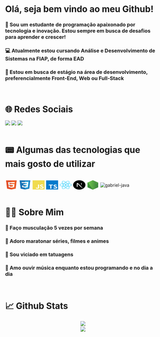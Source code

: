 # Olá, seja bem vindo ao meu Github!

### 🚀 Sou um estudante de programação apaixonado por tecnologia e inovação. Estou sempre em busca de desafios para aprender e crescer!

### 💻 Atualmente estou cursando Análise e Desenvolvimento de Sistemas na FIAP, de forma EAD

### 🎯 Estou em busca de estágio na área de desenvolvimento, preferencialmente Front-End, Web ou Full-Stack

<br/>

# 🌐 Redes Sociais

<div>
  <a href="https://www.linkedin.com/in/gabriel-luiz-17bb32218" target="_blank"><img src="https://img.shields.io/badge/-LinkedIn-%230077B5?style=for-the-badge&logo=linkedin&logoColor=white" target="_blank"></a>
  <a href="https://www.instagram.com/bielsilva2399" target="_blank"><img src="https://img.shields.io/badge/-Instagram-%23E4405F?style=for-the-badge&logo=instagram&logoColor=white" target="_blank"></a>
  <a href = "mailto:silvagab566@gmail.com"><img src="https://img.shields.io/badge/-Gmail-%23333?style=for-the-badge&logo=gmail&logoColor=white" target="_blank"></a>
</div>

<br/>

# 📟 Algumas das tecnologias que mais gosto de utilizar

<div style="display: inline_block"><br>
  <img align="center" alt="gabriel-html" height="30" width="40" src="https://raw.githubusercontent.com/devicons/devicon/master/icons/html5/html5-original.svg">
  
  <img align="center" alt="gabriel-css" height="30" width="40" src="https://raw.githubusercontent.com/devicons/devicon/master/icons/css3/css3-original.svg">
  
  <img align="center" alt="gabriel-javascript" height="30" width="40" src="https://raw.githubusercontent.com/devicons/devicon/master/icons/javascript/javascript-plain.svg">
  
  <img align="center" alt="gabriel-typescript" height="30" width="40" src="https://raw.githubusercontent.com/devicons/devicon/master/icons/typescript/typescript-original.svg">
  
  <img align="center" alt="gabriel-react-js" height="30" width="40" src="https://raw.githubusercontent.com/devicons/devicon/master/icons/react/react-original.svg">
  
  <img align="center" alt="gabriel-next-js" height="30" width="40" src="https://raw.githubusercontent.com/devicons/devicon/master/icons/nextjs/nextjs-original.svg">
  
  <img align="center" alt="gabriel-node-js" height="30" width="40" src="https://raw.githubusercontent.com/devicons/devicon/master/icons/nodejs/nodejs-original.svg">

  <img align="center" alt="gabriel-java" height="30" width="40" src="https://cdn.jsdelivr.net/npm/devicon@2.16.0/icons/java/java-original.svg">
  
</div>

<br/>

# 🧑‍💻 Sobre Mim

### 📌 Faço musculação 5 vezes por semana
### 📌 Adoro maratonar séries, filmes e animes
### 📌 Sou viciado em tatuagens
### 📌 Amo ouvir música enquanto estou programando e no dia a dia

<br/>

# 📈 Github Stats

<div align="center">
  <a href="https://github.com/gabs0001/github-readme-stats">
    <img height=200 align="center" src="https://github-readme-stats.vercel.app/api?username=gabs0001&theme=merko&show_icons=true&hide_border=false&count_private=true" />
  </a>
  <br/>
  <a href="https://github.com/gabs0001/convoychat">
    <img height=200 align="center" src="https://github-readme-stats.vercel.app/api/top-langs?username=gabs0001&layout=compact&langs_count=8&card_width=320&theme=merko" />
  </a>
</div>
